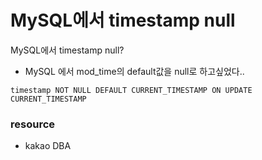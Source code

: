 # MySQL에서 timestamp null

MySQL에서 timestamp null?

- MySQL 에서 mod_time의 default값을  null로 하고싶었다.. <br>
```
timestamp NOT NULL DEFAULT CURRENT_TIMESTAMP ON UPDATE CURRENT_TIMESTAMP

```

### resource

- kakao DBA